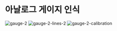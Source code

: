 # 아날로그 게이지 인식

![gauge-2](https://github.com/hyam29/python/assets/112690912/354518a4-2e72-4ece-b99f-ac5ccf36222e)
![gauge-2-lines-2](https://github.com/hyam29/python/assets/112690912/66ad5266-2ef3-4870-be77-de8cfa14c731)
![gauge-2-calibration](https://github.com/hyam29/python/assets/112690912/ec624e84-c750-4aea-bfd1-7e9b642af99f)



